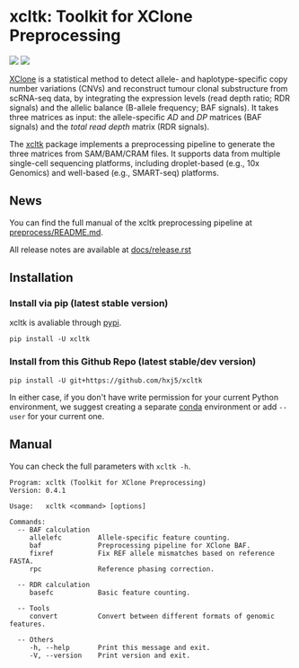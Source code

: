 # xcltk: Toolkit for XClone Preprocessing

[![](https://img.shields.io/pypi/v/xcltk.svg)][pypi]
[![](https://img.shields.io/github/license/hxj5/xcltk)][licence]


[XClone][XClone repo] is a statistical method to detect allele- and 
haplotype-specific copy number variations (CNVs) and reconstruct 
tumour clonal substructure from scRNA-seq data, 
by integrating the expression levels (read depth ratio; RDR signals) and 
the allelic balance (B-allele frequency; BAF signals).
It takes three matrices as input: the allele-specific *AD* and *DP* matrices
(BAF signals) and the *total read depth* matrix (RDR signals).

The [xcltk][xcltk repo] package implements a preprocessing pipeline to 
generate the three matrices from SAM/BAM/CRAM files.
It supports data from multiple single-cell sequencing platforms, including 
droplet-based (e.g., 10x Genomics) and well-based (e.g., SMART-seq)
platforms.


## News

You can find the full manual of the xcltk preprocessing pipeline at
[preprocess/README.md][preprocess manual].

All release notes are available at [docs/release.rst][release]


## Installation

### Install via pip (latest stable version)

xcltk is avaliable through [pypi][pypi].

```shell
pip install -U xcltk
```

### Install from this Github Repo (latest stable/dev version)

```shell
pip install -U git+https://github.com/hxj5/xcltk
```

In either case, if you don't have write permission for your current Python
environment, we suggest creating a separate [conda][conda] environment 
or add `--user` for your current one.


## Manual

You can check the full parameters with `xcltk -h`.

```
Program: xcltk (Toolkit for XClone Preprocessing)
Version: 0.4.1

Usage:   xcltk <command> [options]

Commands:
  -- BAF calculation
     allelefc         Allele-specific feature counting.
     baf              Preprocessing pipeline for XClone BAF.
     fixref           Fix REF allele mismatches based on reference FASTA.
     rpc              Reference phasing correction.

  -- RDR calculation
     basefc           Basic feature counting.

  -- Tools
     convert          Convert between different formats of genomic features.

  -- Others
     -h, --help       Print this message and exit.
     -V, --version    Print version and exit.
```



[conda]: https://docs.conda.io/en/latest/
[licence]: https://github.com/hxj5/xcltk
[preprocess manual]: https://github.com/hxj5/xcltk/tree/master/preprocess
[pypi]: https://pypi.org/project/xcltk
[release]: https://github.com/hxj5/xcltk/blob/master/docs/release.rst
[XClone repo]: https://github.com/single-cell-genetics/XClone
[xcltk repo]: https://github.com/hxj5/xcltk
